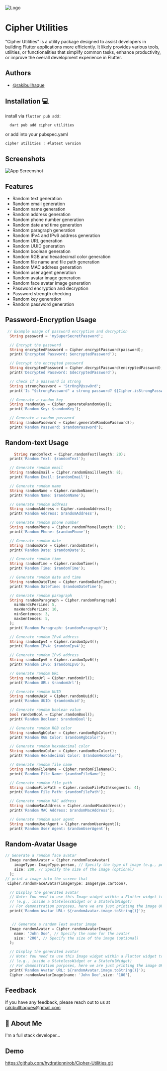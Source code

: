 
![Logo](https://raw.githubusercontent.com/hydrationnirob/Cipher-Utilities/main/logo.png)


# Cipher Utilities

"Cipher Utilities" is a utility package designed to assist developers in building Flutter applications more efficiently. It likely provides various tools, utilities, or functionalities that simplify common tasks, enhance productivity, or improve the overall development experience in Flutter.


## Authors

- [@rakibullhaque](https://github.com/hydrationnirob)


## Installation 💻

install via ``` flutter pub add: ```

```bash
  dart pub add cipher utilities
```
or add into your pubspec.yaml

```cipher utilities : #latest version```
    
## Screenshots

![App Screenshot](https://raw.githubusercontent.com/hydrationnirob/Cipher-Utilities/main/Screenshot%202024-04-25%20144255.png)


## Features

- Random text generation
- Random email generation
- Random name generation
- Random address generation
- Random phone number generation
- Random date and time generation
- Random paragraph generation
- Random IPv4 and IPv6 address generation
- Random URL generation
- Random UUID generation
- Random boolean generation
- Random RGB and hexadecimal color generation
- Random file name and file path generation
- Random MAC address generation
- Random user agent generation
- Random avatar image generation
- Random face avatar image generation
- Password encryption and decryption
- Password strength checking
- Random key generation
- Random password generation


## Password-Encryption Usage

```dart
 // Example usage of password encryption and decryption
  String password = 'mySuperSecretPassword';

  // Encrypt the password
  String encryptedPassword = Cipher.encryptPassword(password);
  print('Encrypted Password: $encryptedPassword');

  // Decrypt the encrypted password
  String decryptedPassword = Cipher.decryptPassword(encryptedPassword);
  print('Decrypted Password: $decryptedPassword');

  // Check if a password is strong
  String strongPassword = 'Str0ngP@ssw0rd';
  print('Is "$strongPassword" a strong password? ${Cipher.isStrongPassword(strongPassword)}');

  // Generate a random key
  String randomKey = Cipher.generateRandomKey();
  print('Random Key: $randomKey');

  // Generate a random password
  String randomPassword = Cipher.generateRandomPassword();
  print('Random Password: $randomPassword');

```
## Random-text Usage

```dart
    String randomText = Cipher.randomText(length: 20);
  print('Random Text: $randomText');

  // Generate random email
  String randomEmail = Cipher.randomEmail(length: 8);
  print('Random Email: $randomEmail');

  // Generate random name
  String randomName = Cipher.randomName();
  print('Random Name: $randomName');

  // Generate random address
  String randomAddress = Cipher.randomAddress();
  print('Random Address: $randomAddress');

  // Generate random phone number
  String randomPhone = Cipher.randomPhone(length: 10);
  print('Random Phone: $randomPhone');

  // Generate random date
  String randomDate = Cipher.randomDate();
  print('Random Date: $randomDate');

  // Generate random time
  String randomTime = Cipher.randomTime();
  print('Random Time: $randomTime');

  // Generate random date and time
  String randomDateTime = Cipher.randomDateTime();
  print('Random DateTime: $randomDateTime');

  // Generate random paragraph
  String randomParagraph = Cipher.randomParagraph(
    minWordsPerLine: 5,
    maxWordsPerLine: 10,
    minSentences: 3,
    maxSentences: 5,
  );
  print('Random Paragraph: $randomParagraph');

  // Generate random IPv4 address
  String randomIpv4 = Cipher.randomIpv4();
  print('Random IPv4: $randomIpv4');

  // Generate random IPv6 address
  String randomIpv6 = Cipher.randomIpv6();
  print('Random IPv6: $randomIpv6');

  // Generate random URL
  String randomUrl = Cipher.randomUrl();
  print('Random URL: $randomUrl');

  // Generate random UUID
  String randomUuid = Cipher.randomUuid();
  print('Random UUID: $randomUuid');

  // Generate random boolean value
  bool randomBool = Cipher.randomBool();
  print('Random Boolean: $randomBool');

  // Generate random RGB color
  String randomRgbColor = Cipher.randomRgbColor();
  print('Random RGB Color: $randomRgbColor');

  // Generate random hexadecimal color
  String randomHexColor = Cipher.randomHexColor();
  print('Random Hexadecimal Color: $randomHexColor');

  // Generate random file name
  String randomFileName = Cipher.randomFileName();
  print('Random File Name: $randomFileName');

  // Generate random file path
  String randomFilePath = Cipher.randomFilePath(segments: 4);
  print('Random File Path: $randomFilePath');

  // Generate random MAC address
  String randomMacAddress = Cipher.randomMacAddress();
  print('Random MAC Address: $randomMacAddress');

  // Generate random user agent
  String randomUserAgent = Cipher.randomUserAgent();
  print('Random User Agent: $randomUserAgent');
```
## Random-Avatar Usage
```dart
// Generate a random face avatar
  Image randomAvatar = Cipher.randomFaceAvatar(
    imageType: ImageType.person, // Specify the type of image (e.g., person,carton,robot)
    size: 200, // Specify the size of the image (optional)
  );
// print a image into the screen that 
 Cipher.randomFaceAvatar(imageType: ImageType.cartoon),

  // Display the generated avatar
  // Note: You need to use this Image widget within a Flutter widget tree
  // (e.g., inside a StatelessWidget or a StatefulWidget)
  // For demonstration purposes, here we are just printing the image URL.
  print('Random Avatar URL: ${randomAvatar.image.toString()}');


   // Generate a random Text avatar image
  Image randomAvatar = Cipher.randomAvatarImage(
    name: 'John Doe', // Specify the name for the avatar
    size: '200', // Specify the size of the image (optional)
  );

  // Display the generated avatar
  // Note: You need to use this Image widget within a Flutter widget tree
  // (e.g., inside a StatelessWidget or a StatefulWidget)
  // For demonstration purposes, here we are just printing the image URL.
  print('Random Avatar URL: ${randomAvatar.image.toString()}');
  Cipher.randomAvatarImage(name: 'John Doe',size: '100'),
```



## Feedback

If you have any feedback, please reach out to us at rakibullhaques@gmail.com


## 🚀 About Me
I'm a full stack developer...


## Demo

https://github.com/hydrationnirob/Cipher-Utilities.git

